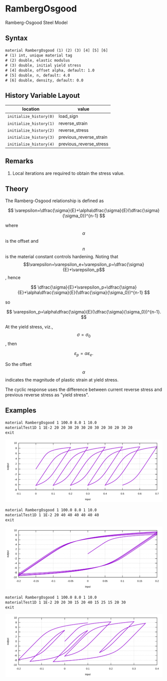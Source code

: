 # RambergOsgood

Ramberg-Osgood Steel Model

## Syntax

```
material RambergOsgood (1) (2) (3) [4] [5] [6]
# (1) int, unique material tag
# (2) double, elastic modulus
# (3) double, initial yield stress
# [4] double, offset alpha, default: 1.0
# [5] double, n, default: 4.0
# [6] double, density, default: 0.0
```

## History Variable Layout

| location                | value                   |
| ----------------------- | ----------------------- |
| `initialize_history(0)` | load_sign               |
| `initialize_history(1)` | reverse_strain          |
| `initialize_history(2)` | reverse_stress          |
| `initialize_history(3)` | previous_reverse_strain |
| `initialize_history(4)` | previous_reverse_stress |

## Remarks

1. Local iterations are required to obtain the stress value.

## Theory

The Ramberg-Osgood relationship is defined as

$$
\varepsilon=\dfrac{\sigma}{E}+\alpha\dfrac{\sigma}{E}(\dfrac{\sigma}{\sigma_0})^{n-1}
$$

where $$\alpha$$ is the offset and $$n$$ is the material constant controls hardening. Noting that $$\varepsilon=\varepsilon_e+\varepsilon_p=\dfrac{\sigma}{E}+\varepsilon_p$$, hence

$$
\dfrac{\sigma}{E}+\varepsilon_p=\dfrac{\sigma}{E}+\alpha\dfrac{\sigma}{E}(\dfrac{\sigma}{\sigma_0})^{n-1}
$$

so

$$
\varepsilon_p=\alpha\dfrac{\sigma}{E}(\dfrac{\sigma}{\sigma_0})^{n-1}.
$$

At the yield stress, viz., $$\sigma=\sigma_0$$, then

$$
\varepsilon_p=\alpha\varepsilon_e.
$$

So the offset $$\alpha$$ indicates the magnitude of plastic strain at yield stress.

The cyclic response uses the difference between current reverse stress and previous reverse stress as "yield stress".

## Examples

```
material RambergOsgood 1 100.0 8.0 1 10.0
materialTest1D 1 1E-2 20 20 30 20 30 20 30 20 30 20 30 20
exit
```

![example one](RambergOsgood.EX1.svg)

```
material RambergOsgood 1 100.0 8.0 1 10.0
materialTest1D 1 1E-2 20 40 40 40 40 40 40
exit
```

![example two](RambergOsgood.EX2.svg)

```
material RambergOsgood 1 100.0 8.0 1 10.0
materialTest1D 1 1E-2 20 20 30 15 20 40 15 25 15 20 30
exit
```

![example three](RambergOsgood.EX3.svg)
